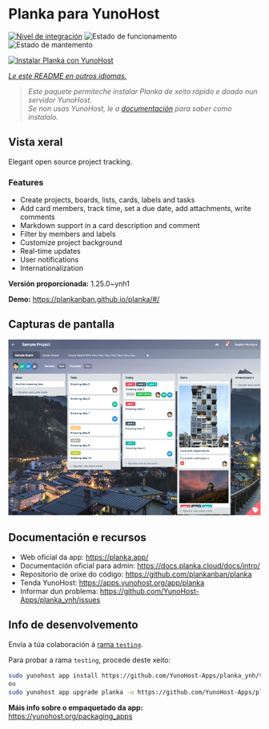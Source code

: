 <!--
NOTA: Este README foi creado automáticamente por <https://github.com/YunoHost/apps/tree/master/tools/readme_generator>
NON debe editarse manualmente.
-->

# Planka para YunoHost

[![Nivel de integración](https://apps.yunohost.org/badge/integration/planka)](https://ci-apps.yunohost.org/ci/apps/planka/)
![Estado de funcionamento](https://apps.yunohost.org/badge/state/planka)
![Estado de mantemento](https://apps.yunohost.org/badge/maintained/planka)

[![Instalar Planka con YunoHost](https://install-app.yunohost.org/install-with-yunohost.svg)](https://install-app.yunohost.org/?app=planka)

*[Le este README en outros idiomas.](./ALL_README.md)*

> *Este paquete permíteche instalar Planka de xeito rápido e doado nun servidor YunoHost.*  
> *Se non usas YunoHost, le a [documentación](https://yunohost.org/install) para saber como instalalo.*

## Vista xeral

Elegant open source project tracking.

### Features

- Create projects, boards, lists, cards, labels and tasks
- Add card members, track time, set a due date, add attachments, write comments
- Markdown support in a card description and comment
- Filter by members and labels
- Customize project background
- Real-time updates
- User notifications
- Internationalization


**Versión proporcionada:** 1.25.0~ynh1

**Demo:** <https://plankanban.github.io/planka/#/>

## Capturas de pantalla

![Captura de pantalla de Planka](./doc/screenshots/screenshot.png)

## Documentación e recursos

- Web oficial da app: <https://planka.app/>
- Documentación oficial para admin: <https://docs.planka.cloud/docs/intro/>
- Repositorio de orixe do código: <https://github.com/plankanban/planka>
- Tenda YunoHost: <https://apps.yunohost.org/app/planka>
- Informar dun problema: <https://github.com/YunoHost-Apps/planka_ynh/issues>

## Info de desenvolvemento

Envía a túa colaboración á [rama `testing`](https://github.com/YunoHost-Apps/planka_ynh/tree/testing).

Para probar a rama `testing`, procede deste xeito:

```bash
sudo yunohost app install https://github.com/YunoHost-Apps/planka_ynh/tree/testing --debug
ou
sudo yunohost app upgrade planka -u https://github.com/YunoHost-Apps/planka_ynh/tree/testing --debug
```

**Máis info sobre o empaquetado da app:** <https://yunohost.org/packaging_apps>
